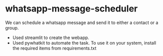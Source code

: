 # whatsapp-message-scheduler
We can schedule a whatsapp message and send it to either a contact or a group.
- Used streamlit to create the webapp.
- Used pywhatkit to automate the task.
To use it on your system, install the required items from requirements.txt
